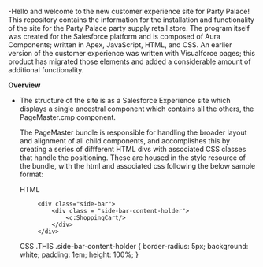  -Hello and welcome to the new customer experience site for Party Palace! This repository contains the information for the installation and functionality of the site for the Party Palace party supply retail store. The program itself was created for the Salesforce platform and is composed of Aura Components; written in Apex, JavaScript, HTML, and CSS. An earlier version of the customer experience was written with Visualforce pages; this product has migrated those elements and added a considerable amount of additional functionality. 
  
  
  **Overview**
 - The structure of the site is as a Salesforce Experience site which displays a single ancestral component which contains all the others, the PageMaster.cmp component. 
 
    The PageMaster bundle is responsible for handling the broader layout and alignment of all child components, and accomplishes this by creating a series of diffferent HTML divs with associated CSS classes that handle the positioning. These are housed in the style resource of the bundle, with the html and associated css following the below sample format:
    
    HTML                                                                            
                                                      
            <div class="side-bar">
                <div class = "side-bar-content-holder">
                    <c:ShoppingCart/>
                </div>
            </div>
            
   CSS
   .THIS .side-bar-content-holder {
    border-radius: 5px;
    background: white;
    padding: 1em;
    height: 100%;
}

